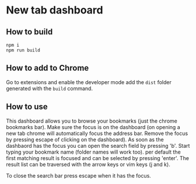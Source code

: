 # New tab dashboard

## How to build

```shell
npm i
npm run build

```

## How to add to Chrome

Go to extensions and enable the developer mode add the `dist` folder generated with the `build` command.

## How to use

This dashboard allows you to browse your bookmarks (just the chrome bookmarks bar). Make sure the focus is on the dashboard (on opening a new tab chrome will automatically focus the address bar. Remove the focus by pressing escape of clicking on the dashboard).
As soon as the dashbaord has the focus you can open the search field by pressing 'b'. Start typing your bookmark name (folder names will work too). per default the first matching result is focused and can be selected by pressing 'enter'.
The result list can be traversed with the arrow keys or vim keys (j and k).

To close the search bar press escape when it has the focus.

